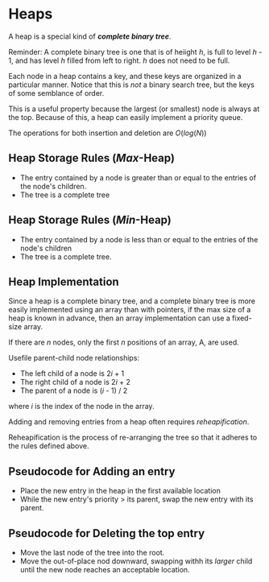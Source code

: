 # Heaps
A heap is a special kind of ***complete binary tree***.

Reminder: A complete binary tree is one that is of heiight *h*, is full to level *h* - 1, and has level *h* filled from left to right. *h* does not need to be full.

Each node in a heap contains a key, and these keys are organized in a particular manner. Notice that this is *not* a binary search tree, but the keys of some semblance of order.

This is a useful property because the largest (or smallest) node is always at the top. Because of this, a heap can easily implement a priority queue.

The operations for both insertion and deletion are $O(log(N))$

## Heap Storage Rules (*Max*-Heap)
- The entry contained by a node is greater than or equal to the entries of the node's children.
- The tree is a complete tree

## Heap Storage Rules (*Min*-Heap)
- The entry contained by a node is less than or equal to the entries of the node's children
- The tree is a complete tree.

## Heap Implementation
Since a heap is a complete binary tree, and a complete binary tree is more easily implemented using an array than with pointers, if the max size of a heap is known in advance, then an array implementation can use a fixed-size array.

If there are *n* nodes, only the first *n* positions of an array, A, are used.

Usefile parent-child node relationships:
- The left child of a node is 2*i* + 1
- The right child of a node is 2*i* + 2
- The parent of a node is (*i* - 1) / 2

where *i* is the index of the node in the array.

Adding and removing entries from a heap often requires *reheapification*.

Reheapification is the process of re-arranging the tree so that it adheres to the rules defined above.

## Pseudocode for Adding an entry
- Place the new entry in the heap in the first available location
- While the new entry's priority > its parent, swap the new entry with its parent.

## Pseudocode for Deleting the top entry
- Move the last node of the tree into the root.
- Move the out-of-place nod downward, swapping withh its *larger* child until the new node reaches an acceptable location.